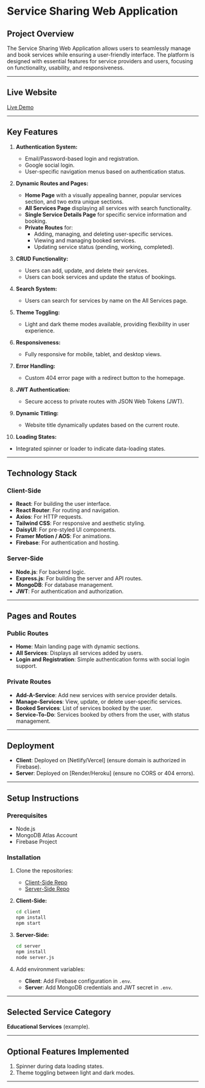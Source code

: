 # Service Sharing Web Application

## Project Overview
The Service Sharing Web Application allows users to seamlessly manage and book services while ensuring a user-friendly interface. The platform is designed with essential features for service providers and users, focusing on functionality, usability, and responsiveness.

---

## Live Website
[Live Demo](https://consulthive-0.web.app/)  

---

## Key Features

1. **Authentication System:**
   - Email/Password-based login and registration.
   - Google social login.
   - User-specific navigation menus based on authentication status.

2. **Dynamic Routes and Pages:**
   - **Home Page** with a visually appealing banner, popular services section, and two extra unique sections.
   - **All Services Page** displaying all services with search functionality.
   - **Single Service Details Page** for specific service information and booking.
   - **Private Routes** for:
     - Adding, managing, and deleting user-specific services.
     - Viewing and managing booked services.
     - Updating service status (pending, working, completed).

3. **CRUD Functionality:**
   - Users can add, update, and delete their services.
   - Users can book services and update the status of bookings.

4. **Search System:**
   - Users can search for services by name on the All Services page.

5. **Theme Toggling:**
   - Light and dark theme modes available, providing flexibility in user experience.

6. **Responsiveness:**
   - Fully responsive for mobile, tablet, and desktop views.

7. **Error Handling:**
   - Custom 404 error page with a redirect button to the homepage.

8. **JWT Authentication:**
   - Secure access to private routes with JSON Web Tokens (JWT).

9. **Dynamic Titling:**
   - Website title dynamically updates based on the current route.

10. **Loading States:**
   - Integrated spinner or loader to indicate data-loading states.

---

## Technology Stack

### Client-Side
- **React**: For building the user interface.
- **React Router**: For routing and navigation.
- **Axios**: For HTTP requests.
- **Tailwind CSS**: For responsive and aesthetic styling.
- **DaisyUI**: For pre-styled UI components.
- **Framer Motion / AOS**: For animations.
- **Firebase**: For authentication and hosting.

### Server-Side
- **Node.js**: For backend logic.
- **Express.js**: For building the server and API routes.
- **MongoDB**: For database management.
- **JWT**: For authentication and authorization.

---

## Pages and Routes

### Public Routes
- **Home**: Main landing page with dynamic sections.
- **All Services**: Displays all services added by users.
- **Login and Registration**: Simple authentication forms with social login support.

### Private Routes
- **Add-A-Service**: Add new services with service provider details.
- **Manage-Services**: View, update, or delete user-specific services.
- **Booked Services**: List of services booked by the user.
- **Service-To-Do**: Services booked by others from the user, with status management.

---

## Deployment

- **Client**: Deployed on [Netlify/Vercel] (ensure domain is authorized in Firebase).
- **Server**: Deployed on [Render/Heroku] (ensure no CORS or 404 errors).

---

## Setup Instructions

### Prerequisites
- Node.js
- MongoDB Atlas Account
- Firebase Project

### Installation
1. Clone the repositories:
   - [Client-Side Repo](#)
   - [Server-Side Repo](#)

2. **Client-Side:**
   ```bash
   cd client
   npm install
   npm start
   ```

3. **Server-Side:**
   ```bash
   cd server
   npm install
   node server.js
   ```

4. Add environment variables:
   - **Client**: Add Firebase configuration in `.env`.
   - **Server**: Add MongoDB credentials and JWT secret in `.env`.

---

## Selected Service Category
**Educational Services** (example).

---

## Optional Features Implemented
1. Spinner during data loading states.
2. Theme toggling between light and dark modes.

---
